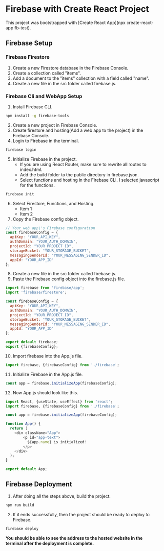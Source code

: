 # Firebase with Create React Project
This project was bootstrapped with [Create React App](npx create-react-app fb-test).


## Firebase Setup

### Firebase Firestore
1. Create a new Firestore database in the Firebase Console.
2. Create a collection called "items".
3. Add a document to the "items" collection with a field called "name".
4. Create a new file in the src folder called firebase.js.

### Firebase Cli and WebApp Setup
1. Install Firebase CLI.

```bash
npm install -g firebase-tools
```

2. Create a new project in Firebase Console.
3. Create firestore and hosting(Add a web app to the project) in the Firebase Console.
4. Login to Firebase in the terminal.
```bash
firebase login
```

5. Initialize Firebase in the project.
    - If you are using React Router, make sure to rewrite all routes to index.html.
    - Add the build folder to the public directory in firebase.json.
    - Select functions and hosting in the Firebase CLI. I selected javascript for the functions.

```bash
firebase init
```

6. Select Firestore, Functions, and Hosting.
    - Item 1
    - Item 2
7. Copy the Firebase config object.
```javascript
// Your web app\'s Firebase configuration
const firebaseConfig = {
  apiKey: "YOUR_API_KEY",
  authDomain: "YOUR_AUTH_DOMAIN",
  projectId: "YOUR_PROJECT_ID",
  storageBucket: "YOUR_STORAGE_BUCKET",
  messagingSenderId: "YOUR_MESSAGING_SENDER_ID",
  appId: "YOUR_APP_ID"
};
```

8. Create a new file in the src folder called firebase.js.
9. Paste the Firebase config object into the firebase.js file.
```javascript
import firebase from 'firebase/app';
import 'firebase/firestore';

const firebaseConfig = {
  apiKey: "YOUR_API_KEY",
  authDomain: "YOUR_AUTH_DOMAIN",
  projectId: "YOUR_PROJECT_ID",
  storageBucket: "YOUR_STORAGE_BUCKET",
  messagingSenderId: "YOUR_MESSAGING_SENDER_ID",
  appId: "YOUR_APP_ID"
};

export default firebase;
export {firebaseConfig};
```

10. Import firebase into the App.js file.

```javascript
import firebase, {firebaseConfig} from './firebase';
```

11. Initialize Firebase in the App.js file.

```javascript
const app = firebase.initializeApp(firebaseConfig);
```

12. Now App.js should look like this.

```javascript
import React, {useState, useEffect} from 'react';
import firebase, {firebaseConfig} from './firebase';

const app = firebase.initializeApp(firebaseConfig);

function App() {
  return (
    <div className="App">
        <p id="app-text">
          ${app.name} is initialized!
        </p>
    </div>
  );
}

export default App;
```

## Firebase Deployment

1. After doing all the steps above, build the project.
```bash
npm run build
```

2. If it ends successfully, then the project should be ready to deploy to Firebase.
```bash
firebase deploy
```

**You should be able to see the address to the hosted website in the terminal after the deployment is complete.**




